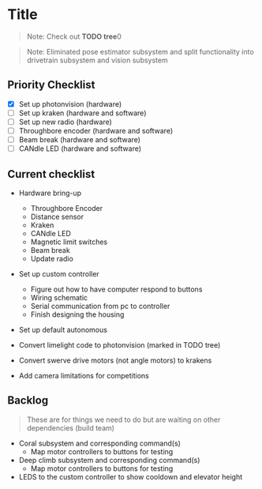 # Title

> Note: Check out **TODO tree**0

> Note: Eliminated pose estimator subsystem and split functionality into drivetrain subsystem and vision subsystem

## Priority Checklist

- [x] Set up photonvision (hardware)
- [ ] Set up kraken (hardware and software)
- [ ] Set up new radio (hardware)
- [ ] Throughbore encoder (hardware and software)
- [ ] Beam break (hardware and software)
- [ ] CANdle LED (hardware and software)

## Current checklist

- Hardware bring-up
  - Throughbore Encoder
  - Distance sensor
  - Kraken
  - CANdle LED
  - Magnetic limit switches
  - Beam break
  - Update radio

- Set up custom controller
  - Figure out how to have computer respond to buttons
  - Wiring schematic
  - Serial communication from pc to controller
  - Finish designing the housing
- Set up default autonomous
- Convert limelight code to photonvision (marked in TODO tree)
- Convert swerve drive motors (not angle motors) to krakens
- Add camera limitations for competitions

## Backlog

> These are for things we need to do but are waiting on other dependencies (build team)

- Coral subsystem and corresponding command(s)
  - Map motor controllers to buttons for testing
- Deep climb subsystem and corresponding command(s)
  - Map motor controllers to buttons for testing
- LEDS to the custom controller to show cooldown and elevator height
